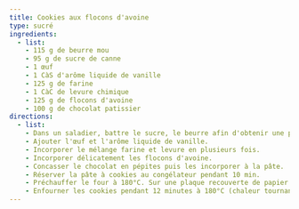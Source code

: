 ```yaml
---
title: Cookies aux flocons d'avoine
type: sucré
ingredients:
  - list:
    - 115 g de beurre mou
    - 95 g de sucre de canne
    - 1 œuf
    - 1 CàS d'arôme liquide de vanille
    - 125 g de farine
    - 1 CàC de levure chimique
    - 125 g de flocons d'avoine
    - 100 g de chocolat patissier
directions:
  - list:
    - Dans un saladier, battre le sucre, le beurre afin d'obtenir une pâte crémeuse et lisse.
    - Ajouter l'œuf et l'arôme liquide de vanille.
    - Incorporer le mélange farine et levure en plusieurs fois.
    - Incorporer délicatement les flocons d'avoine.
    - Concasser le chocolat en pépites puis les incorporer à la pâte.
    - Réserver la pâte à cookies au congélateur pendant 10 min.
    - Préchauffer le four à 180°C. Sur une plaque recouverte de papier cuisson, étaler les cookies à l’aide d’une cuillère à boule de glace remplie à raz bord. Applatir légèrement les boules.
    - Enfourner les cookies pendant 12 minutes à 180°C (chaleur tournante).
---
```

